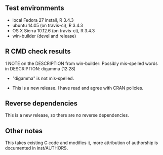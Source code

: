 ## Test environments
* local Fedora 27 install, R 3.4.3
* ubuntu 14.05 (on travis-ci), R 3.4.3
* OS X Sierra 10.12.6 (on travis-ci), R 3.4.3
* win-builder (devel and release)

## R CMD check results

1 NOTE on the DESCRIPTION from win-builder:
Possibly mis-spelled words in DESCRIPTION:
  digamma (12:28)
  
* "digamma" is not mis-spelled.

* This is a new release. I have read and agree with CRAN policies.

## Reverse dependencies

This is a new release, so there are no reverse dependencies.

## Other notes
 
This takes existing C code and modifies it, more attribution of authorship 
is documented in inst/AUTHORS.
